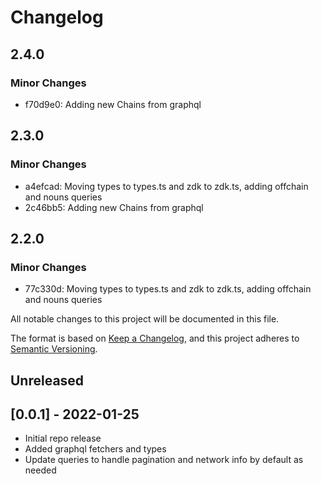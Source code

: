 # Changelog

## 2.4.0

### Minor Changes

- f70d9e0: Adding new Chains from graphql

## 2.3.0

### Minor Changes

- a4efcad: Moving types to types.ts and zdk to zdk.ts, adding offchain and nouns queries
- 2c46bb5: Adding new Chains from graphql

## 2.2.0

### Minor Changes

- 77c330d: Moving types to types.ts and zdk to zdk.ts, adding offchain and nouns queries

All notable changes to this project will be documented in this file.

The format is based on [Keep a Changelog](https://keepachangelog.com/en/1.0.0/),
and this project adheres to [Semantic Versioning](https://semver.org/spec/v2.0.0.html).

## Unreleased

## [0.0.1] - 2022-01-25

- Initial repo release
- Added graphql fetchers and types
- Update queries to handle pagination and network info by default as needed
